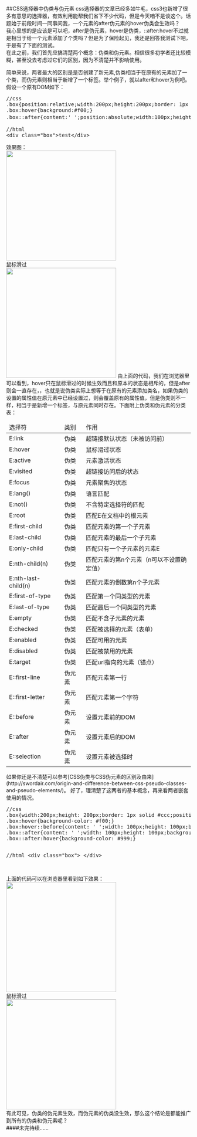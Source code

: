 ##CSS选择器中伪类与伪元素 
css选择器的文章已经多如牛毛，css3也新增了很多有意思的选择器，有效利用能帮我们省下不少代码，但是今天咱不是谈这个。话题始于前段时间一同事问我，一个元素的after伪元素的hover伪类会生效吗？  
我心里想的是应该是可以吧，after是伪元素，hover是伪类，::after:hover不过就是相当于给一个元素添加了个类吗？但是为了保险起见，我还是回答我测试下吧，于是有了下面的测试。  
在此之前，我们首先应搞清楚两个概念：伪类和伪元素。相信很多初学者还比较模糊，甚至没去考虑过它们的区别，因为不清楚并不影响使用。  
<!--more-->
简单来说，两者最大的区别是是否创建了新元素,伪类相当于在原有的元素加了一个类，而伪元素则相当于新增了一个标签。举个例子，就以after和hover为例吧。假设一个原有DOM如下：
<pre>
//css  
.box{position:relative;width:200px;height:200px;border: 1px solid #ccc;color:#333;}
.box:hover{background:#f00;}
.box::after{content:' ';position:absolute;width:100px;height；100px;background-color:#ff0;bottom:0;}  

//html  
&lt;div class="box"&gt;test&lt;/div&gt;
</pre>
效果图：  
<img src="http://wareroom.sinaapp.com/images/2014033001.png" width="300px">  
鼠标滑过  
<img src="http://wareroom.sinaapp.com/images/2014033002.png" width="300px">
由上面的代码，我们在浏览器里可以看到，hover只在鼠标滑过的时候生效而且和原本的状态是相斥的，但是after则会一直存在，，也就是说伪类实际上想等于在原有的元素添加类名，如果伪类的设置的属性值在原元素中已经设置过，则会覆盖原有的属性值，但是伪类则不一样，相当于是新增一个标签，与原元素同时存在。下面附上伪类和伪元素的分类表：  
<table>
	<thead>
		<tr>
			<td>选择符</td>
			<td>类别</td>
			<td>作用</td>
		</tr> 
	</thead>
	<tbody>
		<tr>
			<td>E:link</td>
			<td>伪类</td>
			<td>超链接默认状态（未被访问前）</td>
		</tr>
		<tr>
			<td>E:hover</td>
			<td>伪类</td>
			<td>鼠标滑过状态</td>
		</tr>
		<tr>
			<td>E:active</td>
			<td>伪类</td>
			<td>元素激活状态</td>
		</tr>
		<tr>
			<td>E:visited</td>
			<td>伪类</td>
			<td>超链接访问后的状态</td>
		</tr>
		<tr>
			<td>E:focus</td>
			<td>伪类</td>
			<td>元素聚焦的状态</td>
		</tr>
		<tr>
			<td>E:lang()</td>
			<td>伪类</td>
			<td>语言匹配</td>
		</tr>
		<tr>
			<td>E:not()</td>
			<td>伪类</td>
			<td>不含特定选择符的匹配</td>
		</tr>
		<tr>
			<td>E:root</td>
			<td>伪类</td>
			<td>匹配E在文档中的根元素</td>
		</tr>
		<tr>
			<td>E:first-child</td>
			<td>伪类</td>
			<td>匹配元素的第一个子元素</td>
		</tr>
		<tr>
			<td>E:last-child</td>
			<td>伪类</td>
			<td>匹配元素的最后一个子元素</td>
		</tr>
		<tr>
			<td>E:only-child</td>
			<td>伪类</td>
			<td>匹配只有一个子元素的元素E</td>
		</tr>
		<tr>
			<td>E:nth-child(n)</td>
			<td>伪类</td>
			<td>匹配元素的第n个元素（n可以不设置确定值）</td>
		</tr>
		<tr>
			<td>E:nth-last-child(n)</td>
			<td>伪类</td>
			<td>匹配元素的倒数第n个子元素</td>
		</tr>
		<tr>
			<td>E:first-of-type</td>
			<td>伪类</td>
			<td>匹配第一个同类型的元素</td>
		</tr>
		<tr>
			<td>E:last-of-type</td>
			<td>伪类</td>
			<td>匹配最后一个同类型的元素</td>
		</tr>
		<tr>
			<td>E:empty</td>
			<td>伪类</td>
			<td>匹配不含子元素的元素</td>
		</tr>
		<tr>
			<td>E:checked</td>
			<td>伪类</td>
			<td>匹配被选择的元素（表单）</td>
		</tr>
		<tr>
			<td>E:enabled</td>
			<td>伪类</td>
			<td>匹配可用的元素</td>
		</tr>
		<tr>
			<td>E:disabled</td>
			<td>伪类</td>
			<td>匹配被禁用的元素</td>
		</tr>
		<tr>
			<td>E:target</td>
			<td>伪类</td>
			<td>匹配url指向的元素（锚点）</td>
		</tr>
		<tr>
			<td>E::first-line</td>
			<td>伪元素</td>
			<td>匹配元素第一行</td>
		</tr>
		<tr>
			<td>E::first-letter</td>
			<td>伪元素</td>
			<td>匹配元素第一个字符</td>
		</tr>
		<tr>
			<td>E::before</td>
			<td>伪元素</td>
			<td>设置元素前的DOM</td>
		</tr>
		<tr>
			<td>E::after</td>
			<td>伪元素</td>
			<td>设置元素后的DOM</td>
		</tr>
		<tr>
			<td>E::selection</td>
			<td>伪元素</td>
			<td>设置元素被选择时</td>
		</tr>
	</tbody>
</table>
如果你还是不清楚可以参考[CSS伪类与CSS伪元素的区别及由来](http://swordair.com/origin-and-difference-between-css-pseudo-classes-and-pseudo-elements/)。  
好了，理清楚了这两者的基本概念，再来看两者嵌套使用的情况。  
<pre>
//css
.box{width:200px;height: 200px;border: 1px solid #ccc;position: relative;}
.box:hover{background-color: #f00;}
.box:hover::before{content: ' ';width: 100px;height: 100px;background-color: #ccc;position: absolute;top:0;left: 10px;}
.box::after{content: ' ';width: 100px;height: 100px;background-color: #ff0;position: absolute;bottom: 0;left: 10px;}
.box::after:hover{background-color: #999;}

//html
&lt;div class="box"&gt; &lt;/div&gt;
</pre>  
上面的代码可以在浏览器里看到如下效果：  
<img src="http://wareroom.sinaapp.com/images/2014033003.png" width="300" >  
鼠标滑过  
<img src="http://wareroom.sinaapp.com/images/2014033004.png" width="300" >   
有此可见，伪类的伪元素生效，而伪元素的伪类没生效，那么这个结论是都能推广到所有的伪类和伪元素呢？  
####未完待续……

